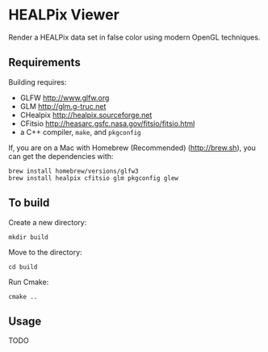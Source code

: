 HEALPix Viewer
==============

Render a HEALPix data set in false color using modern OpenGL techniques. 

Requirements
------------

Building requires:

* GLFW <http://www.glfw.org>
* GLM <http://glm.g-truc.net>
* CHealpix <http://healpix.sourceforge.net>
* CFitsio <http://heasarc.gsfc.nasa.gov/fitsio/fitsio.html>
* a C++ compiler, `make`, and `pkgconfig`

If, you are on a Mac with Homebrew (Recommended) (http://brew.sh), you can get the dependencies with: 

	brew install homebrew/versions/glfw3
	brew install healpix cfitsio glm pkgconfig glew

To build
--------

Create a new directory:

	mkdir build

Move to the directory:

	cd build

Run Cmake:


	cmake ..
	
Usage
--------
TODO